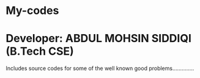 # My-codes

# Developer: ABDUL MOHSIN SIDDIQI (B.Tech CSE)

Includes source codes for some of the well known good problems..............
